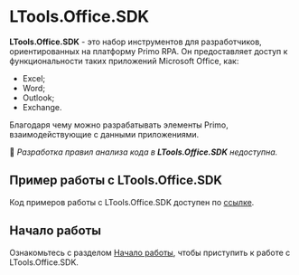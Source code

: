 # LTools.Office.SDK

**LTools.Office.SDK** - это набор инструментов для разработчиков, ориентированных на платформу Primo RPA. Он предоставляет доступ к функциональности таких приложений Microsoft Office, как: 
* Excel;
* Word;
* Outlook;
* Exchange.

Благодаря чему можно разрабатывать элементы Primo, взаимодействующие с данными приложениями.

:small_orange_diamond: *Разработка правил анализа кода в **LTools.Office.SDK** недоступна.*

## Пример работы с LTools.Office.SDK

Код примеров работы с LTools.Office.SDK доступен по [ссылке](https://github.com/PrimoRPA/SDK.Sample/tree/main/LTools.Office.SDK).

## Начало работы

Ознакомьтесь с разделом [Начало работы](https://docs.primo-rpa.ru/primo-rpa/developers/ltools.office.sdk/getting-started), чтобы приступить к работе с LTools.Office.SDK.
